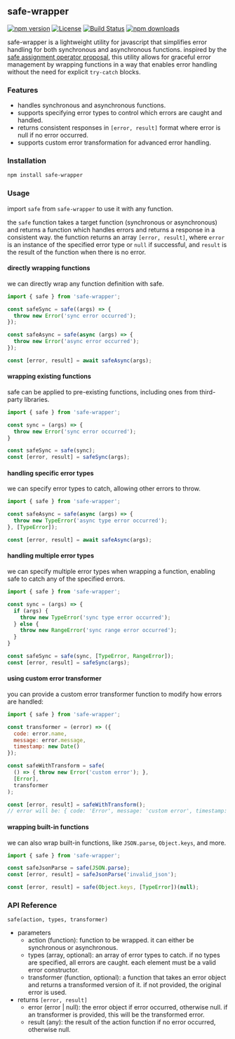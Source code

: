 ## safe-wrapper

[![npm version](https://img.shields.io/npm/v/safe-wrapper.svg)](https://www.npmjs.com/package/safe-wrapper)
[![License](https://img.shields.io/npm/l/safe-wrapper.svg)](https://github.com/mcking-07/safe-wrapper/blob/main/LICENSE)
[![Build Status](https://github.com/mcking-07/safe-wrapper/workflows/publish/badge.svg)](https://github.com/mcking-07/safe-wrapper/actions)
[![npm downloads](https://img.shields.io/npm/dm/safe-wrapper.svg)](https://www.npmjs.com/package/safe-wrapper)

safe-wrapper is a lightweight utility for javascript that simplifies error handling for both synchronous and asynchronous functions. inspired by the [safe assignment operator proposal](https://github.com/arthurfiorette/proposal-safe-assignment-operator), this utility allows for graceful error management by wrapping functions in a way that enables error handling without the need for explicit `try-catch` blocks.

### Features

- handles synchronous and asynchronous functions.
- supports specifying error types to control which errors are caught and handled.
- returns consistent responses in `[error, result]` format where error is null if no error occurred.
- supports custom error transformation for advanced error handling.

### Installation

```sh
npm install safe-wrapper
```

### Usage

import `safe` from `safe-wrapper` to use it with any function.

the `safe` function takes a target function (synchronous or asynchronous) and returns a function which handles errors and returns a response in a consistent way. the function returns an array `[error, result]`, where `error` is an instance of the specified error type or `null` if successful, and `result` is the result of the function when there is no error.

#### directly wrapping functions

we can directly wrap any function definition with safe.

```javascript
import { safe } from 'safe-wrapper';

const safeSync = safe((args) => {
  throw new Error('sync error occurred');
});

const safeAsync = safe(async (args) => {
  throw new Error('async error occurred');
});

const [error, result] = await safeAsync(args);
```

#### wrapping existing functions

safe can be applied to pre-existing functions, including ones from third-party libraries.

```javascript
import { safe } from 'safe-wrapper';

const sync = (args) => {
  throw new Error('sync error occurred');
}

const safeSync = safe(sync);
const [error, result] = safeSync(args);
```

#### handling specific error types

we can specify error types to catch, allowing other errors to throw.

```javascript
import { safe } from 'safe-wrapper';

const safeAsync = safe(async (args) => {
  throw new TypeError('async type error occurred');
}, [TypeError]);

const [error, result] = await safeAsync(args);
```

#### handling multiple error types

we can specify multiple error types when wrapping a function, enabling safe to catch any of the specified errors.

```javascript
import { safe } from 'safe-wrapper';

const sync = (args) => {
  if (args) {
    throw new TypeError('sync type error occurred');
  } else {
    throw new RangeError('sync range error occurred');
  }
}

const safeSync = safe(sync, [TypeError, RangeError]);
const [error, result] = safeSync(args);
```

#### using custom error transformer

you can provide a custom error transformer function to modify how errors are handled:

```javascript
import { safe } from 'safe-wrapper';

const transformer = (error) => ({
  code: error.name,
  message: error.message,
  timestamp: new Date()
});

const safeWithTransform = safe(
  () => { throw new Error('custom error'); },
  [Error],
  transformer
);

const [error, result] = safeWithTransform();
// error will be: { code: 'Error', message: 'custom error', timestamp: Date }
```

#### wrapping built-in functions

we can also wrap built-in functions, like `JSON.parse`, `Object.keys`, and more.

```javascript
import { safe } from 'safe-wrapper';

const safeJsonParse = safe(JSON.parse);
const [error, result] = safeJsonParse('invalid_json');

const [error, result] = safe(Object.keys, [TypeError])(null);
```

### API Reference

`safe(action, types, transformer)`

- parameters
  - action (function): function to be wrapped. it can either be synchronous or asynchronous.
  - types (array, optional): an array of error types to catch. if no types are specified, all errors are caught. each element must be a valid error constructor.
  - transformer (function, optional): a function that takes an error object and returns a transformed version of it. if not provided, the original error is used.
- returns `[error, result]`
  - error (error | null): the error object if error occurred, otherwise null. if an transformer is provided, this will be the transformed error.
  - result (any): the result of the action function if no error occurred, otherwise null.
